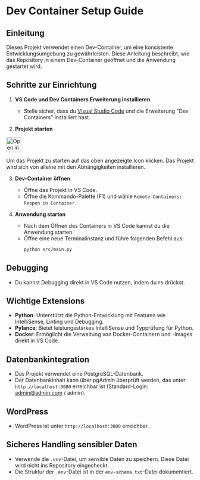 # Dev Container Setup Guide

## Einleitung

Dieses Projekt verwendet einen Dev-Container, um eine konsistente Entwicklungsumgebung zu gewährleisten. Diese Anleitung beschreibt, wie das Repository in einem Dev-Container geöffnet und die Anwendung gestartet wird.

## Schritte zur Einrichtung

1. **VS Code und Dev Containers Erweiterung installieren**
   - Stelle sicher, dass du [Visual Studio Code](https://code.visualstudio.com/) und die Erweiterung "Dev Containers" installiert hast.
  
2. **Projekt starten**
<a href="https://vscode.dev/redirect?url=vscode://ms-vscode-remote.remote-containers/cloneInVolume?url=https://github.com/yannickbbzbl/modul-1691">
  <img 
    src="https://img.shields.io/badge/Open_in-DevContainer-blue?logo=visual-studio-code" 
    alt="Open in DevContainer" 
    height="40"
  >
</a>

Um das Projekt zu starten auf das oben angezeigte Icon klicken. Das Projekt wird sich von alleine mit den Abhängigkeiten installieren.

3. **Dev-Container öffnen**
   - Öffne das Projekt in VS Code.
   - Öffne die Kommando-Palette (F1) und wähle `Remote-Containers: Reopen in Container`.

4. **Anwendung starten**
   - Nach dem Öffnen des Containers in VS Code kannst du die Anwendung starten.
   - Öffne eine neue Terminalinstanz und führe folgenden Befehl aus:
     ```bash
     python src/main.py
     ```

## Debugging

- Du kannst Debugging direkt in VS Code nutzen, indem du `F5` drückst.

## Wichtige Extensions

- **Python**: Unterstützt die Python-Entwicklung mit Features wie IntelliSense, Linting und Debugging.
- **Pylance**: Bietet leistungsstarkes IntelliSense und Typprüfung für Python.
- **Docker**: Ermöglicht die Verwaltung von Docker-Containern und -Images direkt in VS Code.

## Datenbankintegration

- Das Projekt verwendet eine PostgreSQL-Datenbank.
- Der Datenbankinhalt kann über pgAdmin überprüft werden, das unter `http://localhost:8080` erreichbar ist (Standard-Login: admin@admin.com / admin).

## WordPress

- WordPress ist unter `http://localhost:3000` erreichbar.

## Sicheres Handling sensibler Daten

- Verwende die `.env`-Datei, um sensible Daten zu speichern. Diese Datei wird nicht ins Repository eingecheckt.
- Die Struktur der `.env`-Datei ist in der `env-schema.txt`-Datei dokumentiert.
